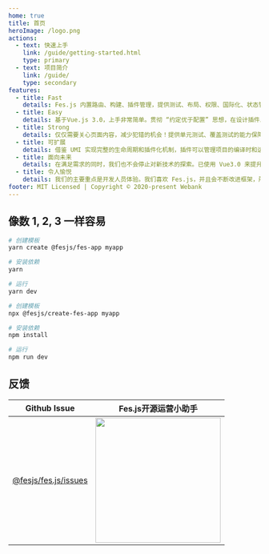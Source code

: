 ```yaml
---
home: true
title: 首页
heroImage: /logo.png
actions:
  - text: 快速上手
    link: /guide/getting-started.html
    type: primary
  - text: 项目简介
    link: /guide/
    type: secondary
features:
  - title: Fast
    details: Fes.js 内置路由、构建、插件管理，提供测试、布局、权限、国际化、状态管理、请求、数据字典、SVG等插件，可以满足大部分日常开发需求。
  - title: Easy
    details: 基于Vue.js 3.0，上手非常简单。贯彻 “约定优于配置” 思想，在设计插件上尽可能用约定替代配置，依然提供统一的插件配置入口，简单简洁又不失灵活。提供一致性的API入口，一致化的体验，学习起来更轻松。
  - title: Strong
    details: 仅仅需要关心页面内容，减少犯错的机会！提供单元测试、覆盖测试的能力保障项目质量。
  - title: 可扩展
    details: 借鉴 UMI 实现完整的生命周期和插件化机制，插件可以管理项目的编译时和运行时，能力均可以通过插件封装进来，在 Fes.js 中协调有序的运行。
  - title: 面向未来
    details: 在满足需求的同时，我们也不会停止对新技术的探索。已使用 Vue3.0 来提升应用性能，已使用 webpack5 和 vite 提升构建性能和实现微服务。
  - title: 令人愉悦
    details: 我们的主要重点是开发人员体验。我们喜欢 Fes.js，并且会不断改进框架，所以您也喜欢它！期待有吸引力的解决方案，描述性的错误消息，强大的默认值和详细的文档。如果有问题或疑问，我们有用的社区将为您提供帮助。
footer: MIT Licensed | Copyright © 2020-present Webank
---
```


## 像数 1, 2, 3 一样容易

<CodeGroup>
  <CodeGroupItem title="YARN" active>

```bash
# 创建模板
yarn create @fesjs/fes-app myapp

# 安装依赖
yarn 

# 运行
yarn dev
```

  </CodeGroupItem>

  <CodeGroupItem title="NPM">

```bash
# 创建模板
npx @fesjs/create-fes-app myapp

# 安装依赖
npm install 

# 运行
npm run dev
```

  </CodeGroupItem>
</CodeGroup>

## 反馈

| Github Issue  | Fes.js开源运营小助手 |
| --- | --- |
| [@fesjs/fes.js/issues](https://github.com/WeBankFinTech/fes.js/issues) | <img src="https://cos-1254145788.cos.ap-guangzhou.myqcloud.com/WechatIMG104.jpeg" height="250"/> |




